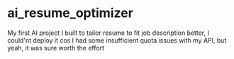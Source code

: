 # ai_resume_optimizer
My first AI project I built to tailor resume to fit job description better, I could'nt deploy it cos I had some insufficient quota issues with my API, but yeah, it was sure worth the effort
